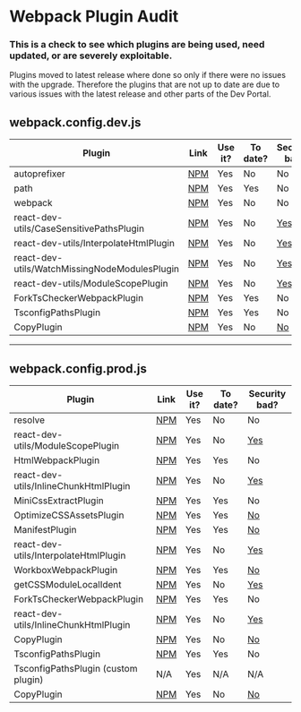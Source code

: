 # Webpack Plugin Audit
### This is a check to see which plugins are being used, need updated, or are severely exploitable.

Plugins moved to latest release where done so only if there were no issues with the upgrade. Therefore the plugins that are not up to date are due to various issues with the latest release and other parts of the Dev Portal.

## webpack.config.dev.js

Plugin             | Link  | Use it?  | To date?| Security bad?   | 
-----------------|---------|----------|---------|---------|
autoprefixer     |[NPM](https://www.npmjs.com/package/autoprefixer) |    Yes |   No |No |                   
path     |[NPM](https://www.npmjs.com/package/path) |    Yes |   Yes |   No |     
webpack     |[NPM](https://www.npmjs.com/package/webpack) |    Yes |   No |   No |
react-dev-utils/CaseSensitivePathsPlugin     |[NPM](https://www.npmjs.com/package/case-sensitive-paths-webpack-plugin) |    Yes |   No |   [Yes](https://snyk.io/test/npm/react-dev-utils/6.1.1) |
react-dev-utils/InterpolateHtmlPlugin     |[NPM](https://www.npmjs.com/package/react-dev-utils) |    Yes |   No |   [Yes](https://snyk.io/test/npm/react-dev-utils/6.1.1) |
react-dev-utils/WatchMissingNodeModulesPlugin     |[NPM](https://www.npmjs.com/package/react-dev-utils) |    Yes |   No |   [Yes](https://snyk.io/test/npm/react-dev-utils/6.1.1) |
react-dev-utils/ModuleScopePlugin     |[NPM](https://www.npmjs.com/package/react-dev-utils) |    Yes |   No |   [Yes](https://snyk.io/test/npm/react-dev-utils/6.1.1) |
ForkTsCheckerWebpackPlugin     |[NPM](https://www.npmjs.com/package/fork-ts-checker-webpack-plugin) |    Yes |   Yes |   No |
TsconfigPathsPlugin     |[NPM](https://www.npmjs.com/package/tsconfig-paths-webpack-plugin) |    Yes |   Yes | No
CopyPlugin     |[NPM](https://www.npmjs.com/package/copy-webpack-plugin) |    Yes |   No |   [No](https://snyk.io/vuln/npm:copy-webpack-plugin) |
--------------------------
## webpack.config.prod.js
Plugin             | Link  | Use it?  | To date?| Security bad?   | 
-----------------|---------|----------|---------|---------|
resolve     |[NPM](https://www.npmjs.com/package/resolve) |    Yes |   No | No
react-dev-utils/ModuleScopePlugin     |[NPM](https://www.npmjs.com/package/react-dev-utils) |    Yes |   No |   [Yes](https://snyk.io/test/npm/react-dev-utils/6.1.1) 
HtmlWebpackPlugin     |[NPM](https://www.npmjs.com/package/html-webpack-plugin) |   Yes |   Yes | No
react-dev-utils/InlineChunkHtmlPlugin     |[NPM](https://www.npmjs.com/package/react-dev-utils) |    Yes |   No |   [Yes](https://snyk.io/test/npm/react-dev-utils/6.1.1)
MiniCssExtractPlugin     |[NPM](https://www.npmjs.com/package/mini-css-extract-plugin) |    Yes |   Yes | No
OptimizeCSSAssetsPlugin     |[NPM](https://www.npmjs.com/package/resolve) |    Yes |   Yes | [No](https://snyk.io/advisor/npm-package/optimize-css-assets-webpack-plugin)
ManifestPlugin     |[NPM](https://www.npmjs.com/package/resolve) |    Yes |   Yes | [No](https://snyk.io/advisor/npm-package/webpack-manifest-plugin)
react-dev-utils/InterpolateHtmlPlugin     |[NPM](https://www.npmjs.com/package/react-dev-utils) |    Yes |   No |   [Yes](https://snyk.io/test/npm/react-dev-utils/6.1.1) |
WorkboxWebpackPlugin     |[NPM](https://www.npmjs.com/package/workbox-webpack-plugin) |   Yes |   Yes | [No](https://snyk.io/advisor/npm-package/workbox-webpack-plugin)
getCSSModuleLocalIdent     |[NPM](https://www.npmjs.com/package/react-dev-utils) |    Yes |   No |   [Yes](https://snyk.io/test/npm/react-dev-utils/6.1.1) |
ForkTsCheckerWebpackPlugin     |[NPM](https://www.npmjs.com/package/fork-ts-checker-webpack-plugin) |    Yes |   Yes |   No |
react-dev-utils/InlineChunkHtmlPlugin     |[NPM](https://www.npmjs.com/package/react-dev-utils) |    Yes |   No |   [Yes](https://snyk.io/test/npm/react-dev-utils/6.1.1) |
CopyPlugin     |[NPM](https://www.npmjs.com/package/copy-webpack-plugin) |    Yes |   No |   [No](https://snyk.io/vuln/npm:copy-webpack-plugin) |
TsconfigPathsPlugin     |[NPM](https://www.npmjs.com/package/tsconfig-paths-webpack-plugin) |    Yes |   Yes | No
TsconfigPathsPlugin (custom plugin)     | N/A |    Yes |   N/A | N/A |
CopyPlugin     |[NPM](https://www.npmjs.com/package/copy-webpack-plugin) |    Yes |   No |   [No](https://snyk.io/vuln/npm:copy-webpack-plugin) |